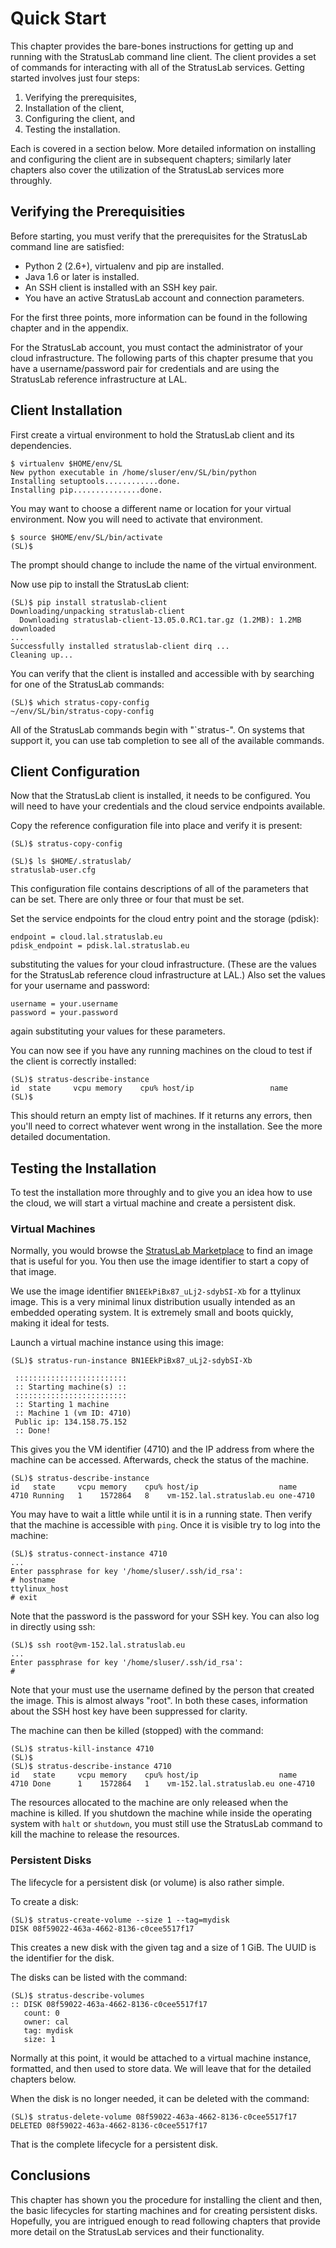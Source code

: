 
# Quick Start 

This chapter provides the bare-bones instructions for getting up and
running with the StratusLab command line client.  The client provides
a set of commands for interacting with all of the StratusLab services.
Getting started involves just four steps:

1. Verifying the prerequisites,
2. Installation of the client,
3. Configuring the client, and
4. Testing the installation.

Each is covered in a section below.  More detailed information on
installing and configuring the client are in subsequent chapters;
similarly later chapters also cover the utilization of the StratusLab
services more throughly.

## Verifying the Prerequisities

Before starting, you must verify that the prerequisites for the
StratusLab command line are satisfied:

  * Python 2 (2.6+), virtualenv and pip are installed.
  * Java 1.6 or later is installed.
  * An SSH client is installed with an SSH key pair.
  * You have an active StratusLab account and connection parameters.

For the first three points, more information can be found in the
following chapter and in the appendix.  

For the StratusLab account, you must contact the administrator of your
cloud infrastructure.  The following parts of this chapter presume
that you have a username/password pair for credentials and are using
the StratusLab reference infrastructure at LAL.

## Client Installation

First create a virtual environment to hold the StratusLab client and
its dependencies.

    $ virtualenv $HOME/env/SL
    New python executable in /home/sluser/env/SL/bin/python
    Installing setuptools............done.
    Installing pip...............done.

You may want to choose a different name or location for your virtual
environment.  Now you will need to activate that environment.

    $ source $HOME/env/SL/bin/activate 
    (SL)$ 

The prompt should change to include the name of the virtual
environment. 

Now use pip to install the StratusLab client:

    (SL)$ pip install stratuslab-client 
    Downloading/unpacking stratuslab-client
      Downloading stratuslab-client-13.05.0.RC1.tar.gz (1.2MB): 1.2MB downloaded
    ...
    Successfully installed stratuslab-client dirq ...
    Cleaning up...

You can verify that the client is installed and accessible with by
searching for one of the StratusLab commands:

    (SL)$ which stratus-copy-config 
    ~/env/SL/bin/stratus-copy-config

All of the StratusLab commands begin with "`stratus-".  On systems
that support it, you can use tab completion to see all of the
available commands. 

## Client Configuration

Now that the StratusLab client is installed, it needs to be
configured.  You will need to have your credentials and the cloud
service endpoints available. 

Copy the reference configuration file into place and verify it is
present: 

    (SL)$ stratus-copy-config 

    (SL)$ ls $HOME/.stratuslab/
    stratuslab-user.cfg

This configuration file contains descriptions of all of the parameters
that can be set.  There are only three or four that must be set.

Set the service endpoints for the cloud entry point and the storage
(pdisk):

    endpoint = cloud.lal.stratuslab.eu
    pdisk_endpoint = pdisk.lal.stratuslab.eu

substituting the values for your cloud infrastructure.  (These are the
values for the StratusLab reference cloud infrastructure at LAL.)
Also set the values for your username and password:

    username = your.username
    password = your.password

again substituting your values for these parameters.

You can now see if you have any running machines on the cloud to test
if the client is correctly installed:

    (SL)$ stratus-describe-instance 
    id  state     vcpu memory    cpu% host/ip                 name
    (SL)$ 

This should return an empty list of machines.  If it returns any
errors, then you'll need to correct whatever went wrong in the
installation.  See the more detailed documentation. 

## Testing the Installation

To test the installation more throughly and to give you an idea how to
use the cloud, we will start a virtual machine and create a persistent
disk. 

### Virtual Machines

Normally, you would browse the [StratusLab
Marketplace](https://marketplace.stratuslab.eu/) to find an image that
is useful for you.  You then use the image identifier to start a copy
of that image.

We use the image identifier `BN1EEkPiBx87_uLj2-sdybSI-Xb` for a
ttylinux image.  This is a very minimal linux distribution usually
intended as an embedded operating system.  It is extremely small and
boots quickly, making it ideal for tests.

Launch a virtual machine instance using this image:

    (SL)$ stratus-run-instance BN1EEkPiBx87_uLj2-sdybSI-Xb

     :::::::::::::::::::::::::
     :: Starting machine(s) ::
     :::::::::::::::::::::::::
     :: Starting 1 machine
     :: Machine 1 (vm ID: 4710)
     Public ip: 134.158.75.152
     :: Done!

This gives you the VM identifier (4710) and the IP address from where
the machine can be accessed.  Afterwards, check the status of the
machine.  

    (SL)$ stratus-describe-instance 
    id   state     vcpu memory    cpu% host/ip                  name
    4710 Running   1    1572864   8    vm-152.lal.stratuslab.eu one-4710

You may have to wait a little while until it is in a running state.
Then verify that the machine is accessible with `ping`.  Once it is
visible try to log into the machine:  

    (SL)$ stratus-connect-instance 4710
    ...
    Enter passphrase for key '/home/sluser/.ssh/id_rsa': 
    # hostname
    ttylinux_host
    # exit

Note that the password is the password for your SSH key.  You can also
log in directly using ssh:

    (SL)$ ssh root@vm-152.lal.stratuslab.eu
    ...
    Enter passphrase for key '/home/sluser/.ssh/id_rsa': 
    #

Note that your must use the username defined by the person that
created the image.  This is almost always "root".  In both these
cases, information about the SSH host key have been suppressed for
clarity. 

The machine can then be killed (stopped) with the command:

    (SL)$ stratus-kill-instance 4710 
    (SL)$ 
    (SL)$ stratus-describe-instance 4710
    id   state     vcpu memory    cpu% host/ip                  name
    4710 Done      1    1572864   1    vm-152.lal.stratuslab.eu one-4710

The resources allocated to the machine are only released when the
machine is killed.  If you shutdown the machine while inside the
operating system with `halt` or `shutdown`, you must still use the
StratusLab command to kill the machine to release the resources.

### Persistent Disks

The lifecycle for a persistent disk (or volume) is also rather
simple.

To create a disk:

    (SL)$ stratus-create-volume --size 1 --tag=mydisk 
    DISK 08f59022-463a-4662-8136-c0cee5517f17

This creates a new disk with the given tag and a size of 1 GiB.  The
UUID is the identifier for the disk.

The disks can be listed with the command:

    (SL)$ stratus-describe-volumes 
    :: DISK 08f59022-463a-4662-8136-c0cee5517f17
       count: 0
       owner: cal
       tag: mydisk
       size: 1

Normally at this point, it would be attached to a virtual machine
instance, formatted, and then used to store data.  We will leave that
for the detailed chapters below.

When the disk is no longer needed, it can be deleted with the command: 

    (SL)$ stratus-delete-volume 08f59022-463a-4662-8136-c0cee5517f17
    DELETED 08f59022-463a-4662-8136-c0cee5517f17

That is the complete lifecycle for a persistent disk. 

## Conclusions

This chapter has shown you the procedure for installing the client and
then, the basic lifecycles for starting machines and for creating
persistent disks.  Hopefully, you are intrigued enough to read
following chapters that provide more detail on the StratusLab services
and their functionality.
